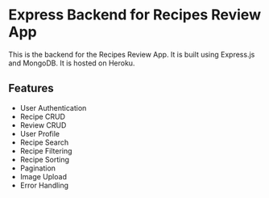 # Express Backend for Recipes Review App

This is the backend for the Recipes Review App. It is built using Express.js and MongoDB. It is hosted on Heroku.

## Features

- User Authentication
- Recipe CRUD
- Review CRUD
- User Profile
- Recipe Search
- Recipe Filtering
- Recipe Sorting
- Pagination
- Image Upload
- Error Handling
